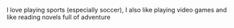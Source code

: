 I love playing sports (especially soccer), I also like playing video games and like reading novels full of adventure
